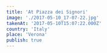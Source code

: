 ```yaml
---
title: 'At Piazza dei Signori'
image: './2017-05-10_17-07-22.jpg'
takenAt: '2017-05-10T15:07:22.000Z'
country: 'Italy'
place: 'Verona'
publish: true
---
```

